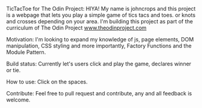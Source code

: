 TicTacToe for The Odin Project:
    HIYA! My name is johncrops and this project is a webpage that lets you play a simple game of tics tacs and toes. or knots and crosses depending on your area. I'm building this project as part of the curriculum of The Odin Project www.theodinproject.com

Motivation:
    I'm looking to expand my knowledge of js, page elements, DOM manipulation, CSS styling and more importantly, Factory Functions and the Module Pattern.

Build status:
    Currently let's users click and play the game, declares winner or tie. 

How to use:
    Click on the spaces.

Contribute:
    Feel free to pull request and contribute, any and all feedback is welcome.

